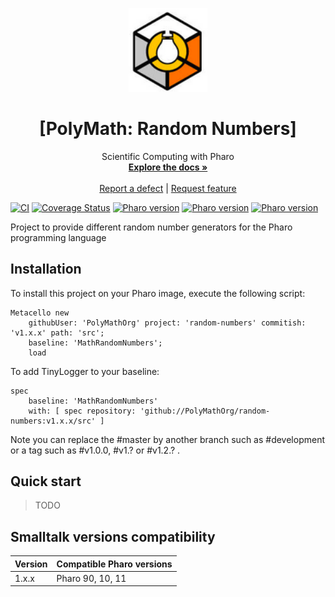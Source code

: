 <p align="center"><img alt="PolyMath" src="https://raw.githubusercontent.com/PolyMathOrg/PolyMath/master/assets/logos/logo.png" style="width: 25%; height: 25%">
<h1 align="center">[PolyMath: Random Numbers]</h1>
  <p align="center">
    Scientific Computing with Pharo
    <br>
    <a href="https://github.com/PolyMathOrg/PolyMath/wiki"><strong>Explore the docs »</strong></a>
    <br>
    <br>
    <a href="https://github.com/PolyMathOrg/PolyMath/issues/new?labels=Type%3A+Defect">Report a defect</a>
    |
    <a href="https://github.com/PolyMathOrg/PolyMath/issues/new?labels=Type%3A+Feature">Request feature</a>
  </p>
</p>

[![CI](https://github.com/PolyMathOrg/random-numbers/actions/workflows/continuous.yml/badge.svg)](https://github.com/PolyMathOrg/random-numbers/actions/workflows/continuous.yml)
[![Coverage Status](https://coveralls.io/repos/github/PolyMathOrg/random-numbers/badge.svg?branch=main)](https://coveralls.io/github/PolyMathOrg/random-numbers?branch=main)
[![Pharo version](https://img.shields.io/badge/Pharo-11-%23aac9ff.svg)](https://pharo.org/download)
[![Pharo version](https://img.shields.io/badge/Pharo-10-%23aac9ff.svg)](https://pharo.org/download)
[![Pharo version](https://img.shields.io/badge/Pharo-9-%23aac9ff.svg)](https://pharo.org/download)

Project to provide different random number generators for the Pharo programming language

## Installation

To install this project on your Pharo image, execute the following script: 

```Smalltalk
Metacello new
	githubUser: 'PolyMathOrg' project: 'random-numbers' commitish: 'v1.x.x' path: 'src';
	baseline: 'MathRandomNumbers';
	load
```

To add TinyLogger to your baseline:

```Smalltalk
spec
	baseline: 'MathRandomNumbers'
	with: [ spec repository: 'github://PolyMathOrg/random-numbers:v1.x.x/src' ]
```

Note you can replace the #master by another branch such as #development or a tag such as #v1.0.0, #v1.? or #v1.2.? .

## Quick start

> TODO

## Smalltalk versions compatibility

| Version 	| Compatible Pharo versions    |
|-------------	|------------------------------|
| 1.x.x       	| Pharo 90, 10, 11 |
